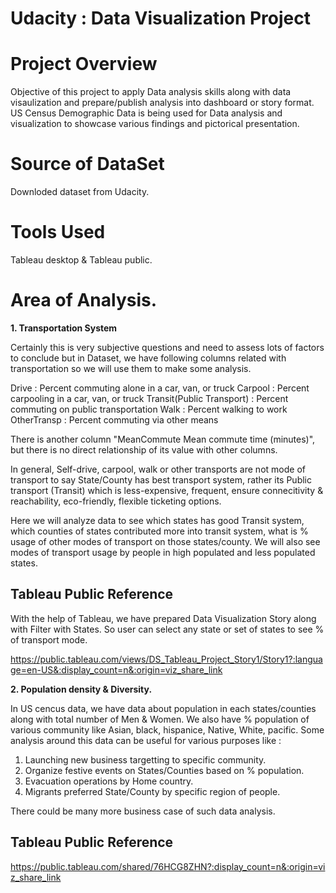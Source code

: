 # Udacity : Data Visualization Project

# Project Overview

Objective of this project to apply Data analysis skills along with data visaulization and prepare/publish analysis into dashboard or story format. 
US Census Demographic Data is being used for Data analysis and visualization to showcase various findings and pictorical presentation.

# Source of DataSet

Downloded dataset from Udacity.

# Tools Used

Tableau desktop & Tableau public.

# Area of Analysis.

**1. Transportation System**

Certainly this is very subjective questions and need to assess lots of factors to conclude but in Dataset, we have following columns related with transportation so we will use them to make some analysis.

Drive   : Percent commuting alone in a car, van, or truck
Carpool : Percent carpooling in a car, van, or truck
Transit(Public Transport) : Percent commuting on public transportation
Walk : Percent walking to work
OtherTransp : Percent commuting via other means

There is another column "MeanCommute Mean commute time (minutes)", but there is no direct relationship of its value with other columns.

In general, Self-drive, carpool, walk or other transports are not mode of transport to say State/County has best transport system, rather its Public transport (Transit) which is less-expensive, frequent, ensure connecitivity & reachability, eco-friendly, flexible ticketing options.

Here we will analyze data to see which states has good Transit system, which counties of states contributed more into transit system, what is % usage of other modes of transport on those states/county. 
We will also see modes of transport usage by people in high populated and less populated states. 

## Tableau Public Reference

With the help of Tableau, we have prepared Data Visualization Story along with Filter with States. So user can select any state or set of states to see % of transport mode. 

https://public.tableau.com/views/DS_Tableau_Project_Story1/Story1?:language=en-US&:display_count=n&:origin=viz_share_link

**2. Population density & Diversity.**

In US cencus data, we have data about population in each states/counties along with total number of Men & Women. We also have % population of various community like Asian, black, hispanice, Native, White, pacific. 
Some analysis around this data can be useful for various purposes like :

1. Launching new business targetting to specific community. 
2. Organize festive events on States/Counties based on % population.
3. Evacuation operations by Home country. 
4. Migrants preferred State/County by specific region of people. 

There could be many more business case of such data analysis. 

## Tableau Public Reference

https://public.tableau.com/shared/76HCG8ZHN?:display_count=n&:origin=viz_share_link
